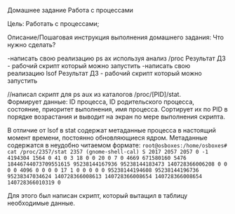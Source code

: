 Домашнее задание
Работа с процессами

Цель:
Работать с процессами;

Описание/Пошаговая инструкция выполнения домашнего задания:
Что нужно сделать?

-написать свою реализацию ps ax используя анализ /proc
Результат ДЗ - рабочий скрипт который можно запустить
-написать свою реализацию lsof
Результат ДЗ - рабочий скрипт который можно запустить

//написал скрипт для ps aux из каталогов /proc/[PID]/stat.  
Формирует данные: ID процесса, ID родительского процесса, состояние, приоритет выполнения, имя процесса. Сортирует их по PID в порядке возрастания и выводит на экран по мере выполнения скрипта.

В отличие от lsof в stat содержат метаданные процесса в настоящий момент времени, постоянно обновляющиеся ядром. Метаданные содержатся в неудобно читаемом формате: 
`root@osboxes:/home/osboxes# cat /proc/2357/stat
2357 (gnome-shell-cal) S 2017 2057 2057 0 -1 4194304 1564 0 41 0 3 18 0 0 20 0 7 0 4669 671580160 5476 18446744073709551615 95238144167936 95238144183473 140728366006208 0 0 0 0 4096 0 0 0 0 17 1 0 0 0 0 0 95238144194608 95238144196736 95238347034624 140728366008613 140728366008654 140728366008654 140728366010319 0`

Для этого был написан скрипт, который вытащил в таблицу необходимые данные.